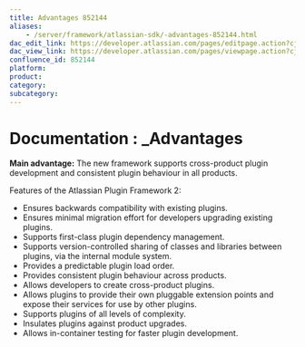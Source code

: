 ```yaml
---
title: Advantages 852144
aliases:
    - /server/framework/atlassian-sdk/-advantages-852144.html
dac_edit_link: https://developer.atlassian.com/pages/editpage.action?cjm=wozere&pageId=852144
dac_view_link: https://developer.atlassian.com/pages/viewpage.action?cjm=wozere&pageId=852144
confluence_id: 852144
platform:
product:
category:
subcategory:
---
```

# Documentation : \_Advantages

**Main advantage:** The new framework supports cross-product plugin development and consistent plugin behaviour in all products.

Features of the Atlassian Plugin Framework 2:

-   Ensures backwards compatibility with existing plugins.
-   Ensures minimal migration effort for developers upgrading existing plugins.
-   Supports first-class plugin dependency management.
-   Supports version-controlled sharing of classes and libraries between plugins, via the internal module system.
-   Provides a predictable plugin load order.
-   Provides consistent plugin behaviour across products.
-   Allows developers to create cross-product plugins.
-   Allows plugins to provide their own pluggable extension points and expose their services for use by other plugins.
-   Supports plugins of all levels of complexity.
-   Insulates plugins against product upgrades.
-   Allows in-container testing for faster plugin development.
















































































































































































































































































































